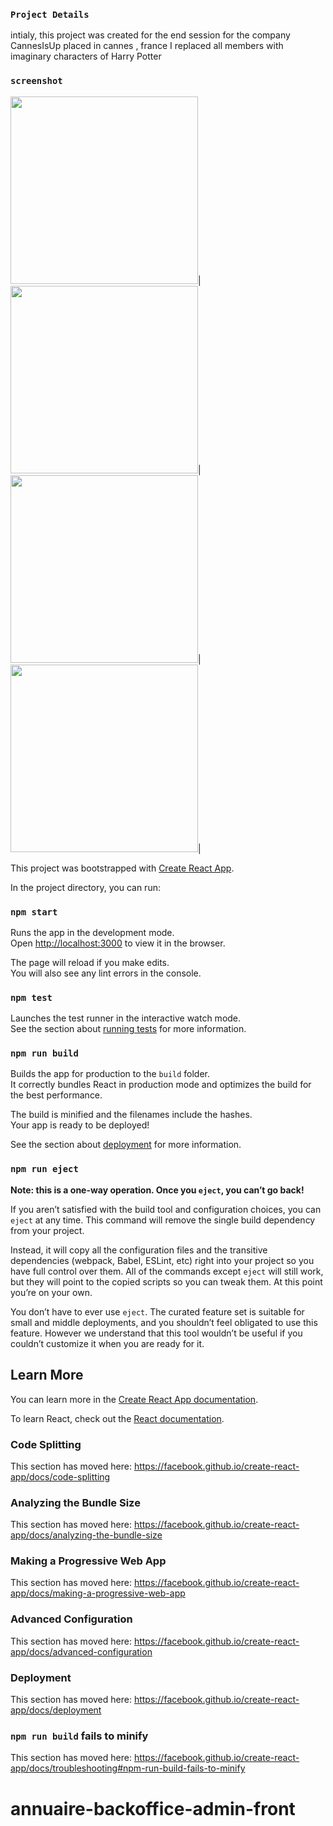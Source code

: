 ### `Project Details`

intialy, this project was created for the end session for the company CannesIsUp placed in cannes , france
I replaced all members with imaginary characters of Harry Potter

### `screenshot`
<img src="https://github.com/tzakrzewski-dev/annuaire-harry-potter-backoffice-admin-front/blob/master/src/assets/images/annuaire%20(3).png?raw=true" width="300" style="max-width:100%;">|<img src="https://github.com/tzakrzewski-dev/annuaire-harry-potter-backoffice-admin-front/blob/master/src/assets/images/harry%20potter.png?raw=true" width="300" style="max-width:100%;">|<img src="https://github.com/tzakrzewski-dev/annuaire-harry-potter-backoffice-admin-front/blob/master/src/assets/images/adherent.png?raw=true" width="300" style="max-width:100%;">|<img src="https://github.com/tzakrzewski-dev/annuaire-harry-potter-backoffice-admin-front/blob/master/src/assets/images/admin.png?raw=true" width="300" style="max-width:100%;">|

This project was bootstrapped with [Create React App](https://github.com/facebook/create-react-app).


In the project directory, you can run:

### `npm start`

Runs the app in the development mode.<br />
Open [http://localhost:3000](http://localhost:3000) to view it in the browser.

The page will reload if you make edits.<br />
You will also see any lint errors in the console.

### `npm test`

Launches the test runner in the interactive watch mode.<br />
See the section about [running tests](https://facebook.github.io/create-react-app/docs/running-tests) for more information.

### `npm run build`

Builds the app for production to the `build` folder.<br />
It correctly bundles React in production mode and optimizes the build for the best performance.

The build is minified and the filenames include the hashes.<br />
Your app is ready to be deployed!

See the section about [deployment](https://facebook.github.io/create-react-app/docs/deployment) for more information.

### `npm run eject`

**Note: this is a one-way operation. Once you `eject`, you can’t go back!**

If you aren’t satisfied with the build tool and configuration choices, you can `eject` at any time. This command will remove the single build dependency from your project.

Instead, it will copy all the configuration files and the transitive dependencies (webpack, Babel, ESLint, etc) right into your project so you have full control over them. All of the commands except `eject` will still work, but they will point to the copied scripts so you can tweak them. At this point you’re on your own.

You don’t have to ever use `eject`. The curated feature set is suitable for small and middle deployments, and you shouldn’t feel obligated to use this feature. However we understand that this tool wouldn’t be useful if you couldn’t customize it when you are ready for it.

## Learn More

You can learn more in the [Create React App documentation](https://facebook.github.io/create-react-app/docs/getting-started).

To learn React, check out the [React documentation](https://reactjs.org/).

### Code Splitting

This section has moved here: https://facebook.github.io/create-react-app/docs/code-splitting

### Analyzing the Bundle Size

This section has moved here: https://facebook.github.io/create-react-app/docs/analyzing-the-bundle-size

### Making a Progressive Web App

This section has moved here: https://facebook.github.io/create-react-app/docs/making-a-progressive-web-app

### Advanced Configuration

This section has moved here: https://facebook.github.io/create-react-app/docs/advanced-configuration

### Deployment

This section has moved here: https://facebook.github.io/create-react-app/docs/deployment

### `npm run build` fails to minify

This section has moved here: https://facebook.github.io/create-react-app/docs/troubleshooting#npm-run-build-fails-to-minify
# annuaire-backoffice-admin-front

